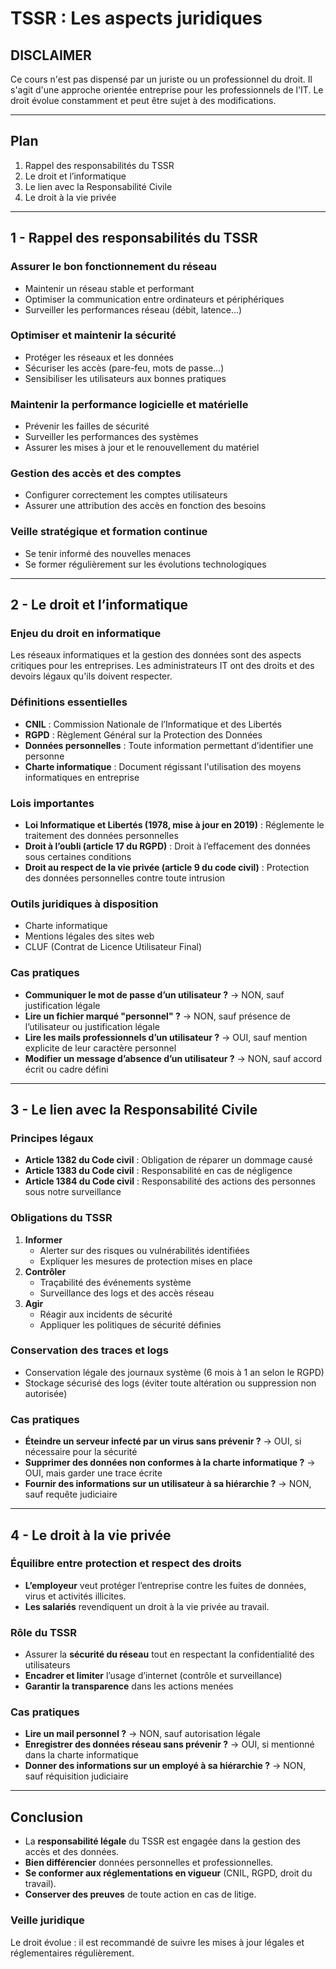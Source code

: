 # TSSR : Les aspects juridiques

## **DISCLAIMER**
Ce cours n'est pas dispensé par un juriste ou un professionnel du droit. Il s'agit d'une approche orientée entreprise pour les professionnels de l'IT. Le droit évolue constamment et peut être sujet à des modifications.

---

## **Plan**
1. Rappel des responsabilités du TSSR
2. Le droit et l’informatique
3. Le lien avec la Responsabilité Civile
4. Le droit à la vie privée

---

## **1 - Rappel des responsabilités du TSSR**

### **Assurer le bon fonctionnement du réseau**
- Maintenir un réseau stable et performant
- Optimiser la communication entre ordinateurs et périphériques
- Surveiller les performances réseau (débit, latence…)

### **Optimiser et maintenir la sécurité**
- Protéger les réseaux et les données
- Sécuriser les accès (pare-feu, mots de passe…)
- Sensibiliser les utilisateurs aux bonnes pratiques

### **Maintenir la performance logicielle et matérielle**
- Prévenir les failles de sécurité
- Surveiller les performances des systèmes
- Assurer les mises à jour et le renouvellement du matériel

### **Gestion des accès et des comptes**
- Configurer correctement les comptes utilisateurs
- Assurer une attribution des accès en fonction des besoins

### **Veille stratégique et formation continue**
- Se tenir informé des nouvelles menaces
- Se former régulièrement sur les évolutions technologiques

---

## **2 - Le droit et l’informatique**

### **Enjeu du droit en informatique**
Les réseaux informatiques et la gestion des données sont des aspects critiques pour les entreprises. Les administrateurs IT ont des droits et des devoirs légaux qu'ils doivent respecter.

### **Définitions essentielles**
- **CNIL** : Commission Nationale de l’Informatique et des Libertés
- **RGPD** : Règlement Général sur la Protection des Données
- **Données personnelles** : Toute information permettant d’identifier une personne
- **Charte informatique** : Document régissant l'utilisation des moyens informatiques en entreprise

### **Lois importantes**
- **Loi Informatique et Libertés (1978, mise à jour en 2019)** : Réglemente le traitement des données personnelles
- **Droit à l’oubli (article 17 du RGPD)** : Droit à l’effacement des données sous certaines conditions
- **Droit au respect de la vie privée (article 9 du code civil)** : Protection des données personnelles contre toute intrusion

### **Outils juridiques à disposition**
- Charte informatique
- Mentions légales des sites web
- CLUF (Contrat de Licence Utilisateur Final)

### **Cas pratiques**
- **Communiquer le mot de passe d’un utilisateur ?** → NON, sauf justification légale
- **Lire un fichier marqué "personnel" ?** → NON, sauf présence de l’utilisateur ou justification légale
- **Lire les mails professionnels d’un utilisateur ?** → OUI, sauf mention explicite de leur caractère personnel
- **Modifier un message d’absence d’un utilisateur ?** → NON, sauf accord écrit ou cadre défini

---

## **3 - Le lien avec la Responsabilité Civile**

### **Principes légaux**
- **Article 1382 du Code civil** : Obligation de réparer un dommage causé
- **Article 1383 du Code civil** : Responsabilité en cas de négligence
- **Article 1384 du Code civil** : Responsabilité des actions des personnes sous notre surveillance

### **Obligations du TSSR**
1. **Informer**
   - Alerter sur des risques ou vulnérabilités identifiées
   - Expliquer les mesures de protection mises en place
2. **Contrôler**
   - Traçabilité des événements système
   - Surveillance des logs et des accès réseau
3. **Agir**
   - Réagir aux incidents de sécurité
   - Appliquer les politiques de sécurité définies

### **Conservation des traces et logs**
- Conservation légale des journaux système (6 mois à 1 an selon le RGPD)
- Stockage sécurisé des logs (éviter toute altération ou suppression non autorisée)

### **Cas pratiques**
- **Éteindre un serveur infecté par un virus sans prévenir ?** → OUI, si nécessaire pour la sécurité
- **Supprimer des données non conformes à la charte informatique ?** → OUI, mais garder une trace écrite
- **Fournir des informations sur un utilisateur à sa hiérarchie ?** → NON, sauf requête judiciaire

---

## **4 - Le droit à la vie privée**

### **Équilibre entre protection et respect des droits**
- **L’employeur** veut protéger l’entreprise contre les fuites de données, virus et activités illicites.
- **Les salariés** revendiquent un droit à la vie privée au travail.

### **Rôle du TSSR**
- Assurer la **sécurité du réseau** tout en respectant la confidentialité des utilisateurs
- **Encadrer et limiter** l’usage d’internet (contrôle et surveillance)
- **Garantir la transparence** dans les actions menées

### **Cas pratiques**
- **Lire un mail personnel ?** → NON, sauf autorisation légale
- **Enregistrer des données réseau sans prévenir ?** → OUI, si mentionné dans la charte informatique
- **Donner des informations sur un employé à sa hiérarchie ?** → NON, sauf réquisition judiciaire

---

## **Conclusion**
- La **responsabilité légale** du TSSR est engagée dans la gestion des accès et des données.
- **Bien différencier** données personnelles et professionnelles.
- **Se conformer aux réglementations en vigueur** (CNIL, RGPD, droit du travail).
- **Conserver des preuves** de toute action en cas de litige.

### **Veille juridique**
Le droit évolue : il est recommandé de suivre les mises à jour légales et réglementaires régulièrement.

